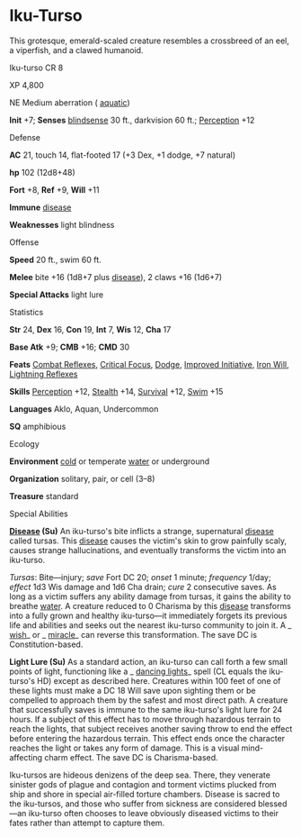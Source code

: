 # Iku-Turso

This grotesque, emerald-scaled creature resembles a crossbreed of an eel, a viperfish, and a clawed humanoid.

Iku-turso CR 8

XP 4,800

NE Medium aberration ( [aquatic](monsters/creatureTypes#_aquatic-subtype))

**Init** +7; **Senses** [blindsense](monsters/universalMonsterRules#_blindsense) 30 ft., darkvision 60 ft.; [Perception](skills/perception#_perception) +12

Defense

**AC** 21, touch 14, flat-footed 17 (+3 Dex, +1 dodge, +7 natural)

**hp** 102 (12d8+48)

**Fort** +8, **Ref** +9, **Will** +11

**Immune** [disease](monsters/universalMonsterRules#_disease-(ex-or-su))

**Weaknesses** light blindness

Offense

**Speed** 20 ft., swim 60 ft.

**Melee** bite +16 (1d8+7 plus [disease](monsters/universalMonsterRules#_disease-(ex-or-su))), 2 claws +16 (1d6+7)

**Special Attacks** light lure

Statistics

**Str** 24, **Dex** 16, **Con** 19, **Int** 7, **Wis** 12, **Cha** 17

**Base Atk** +9; **CMB** +16; **CMD** 30

**Feats** [Combat Reflexes](feats#_combat-reflexes), [Critical Focus](feats#_critical-focus), [Dodge](feats#_dodge), [Improved Initiative](feats#_improved-initiative), [Iron Will](feats#_iron-will), [Lightning Reflexes](feats#_lightning-reflexes)

**Skills** [Perception](skills/perception#_perception) +12, [Stealth](skills/stealth#_stealth) +14, [Survival](skills/survival#_survival) +12, [Swim](skills/swim#_swim) +15

**Languages** Aklo, Aquan, Undercommon

**SQ** amphibious

Ecology

**Environment** [cold](monsters/creatureTypes#_cold-subtype) or temperate [water](monsters/creatureTypes#_water-subtype) or underground

**Organization** solitary, pair, or cell (3–8)

**Treasure** standard

Special Abilities

**[Disease](monsters/universalMonsterRules#_disease-(ex-or-su)) (Su)** An iku-turso's bite inflicts a strange, supernatural [disease](monsters/universalMonsterRules#_disease-(ex-or-su)) called tursas. This [disease](monsters/universalMonsterRules#_disease-(ex-or-su)) causes the victim's skin to grow painfully scaly, causes strange hallucinations, and eventually transforms the victim into an iku-turso.

_Tursas_: Bite—injury; _save_ Fort DC 20; _onset_ 1 minute; _frequency_ 1/day; _effect_ 1d3 Wis damage and 1d6 Cha drain; _cure_ 2 consecutive saves. As long as a victim suffers any ability damage from tursas, it gains the ability to breathe [water](monsters/creatureTypes#_water-subtype). A creature reduced to 0 Charisma by this [disease](monsters/universalMonsterRules#_disease-(ex-or-su)) transforms into a fully grown and healthy iku-turso—it immediately forgets its previous life and abilities and seeks out the nearest iku-turso community to join it. A _ [wish](spells/wish#_wish)_ or _ [miracle](spells/miracle#_miracle)_ can reverse this transformation. The save DC is Constitution-based.

**Light Lure (Su)** As a standard action, an iku-turso can call forth a few small points of light, functioning like a _ [dancing lights](spells/dancingLights#_dancing-lights)_ spell (CL equals the iku-turso's HD) except as described here. Creatures within 100 feet of one of these lights must make a DC 18 Will save upon sighting them or be compelled to approach them by the safest and most direct path. A creature that successfully saves is immune to the same iku-turso's light lure for 24 hours. If a subject of this effect has to move through hazardous terrain to reach the lights, that subject receives another saving throw to end the effect before entering the hazardous terrain. This effect ends once the character reaches the light or takes any form of damage. This is a visual mind-affecting charm effect. The save DC is Charisma-based.

Iku-tursos are hideous denizens of the deep sea. There, they venerate sinister gods of plague and contagion and torment victims plucked from ship and shore in special air-filled torture chambers. Disease is sacred to the iku-tursos, and those who suffer from sickness are considered blessed—an iku-turso often chooses to leave obviously diseased victims to their fates rather than attempt to capture them.


